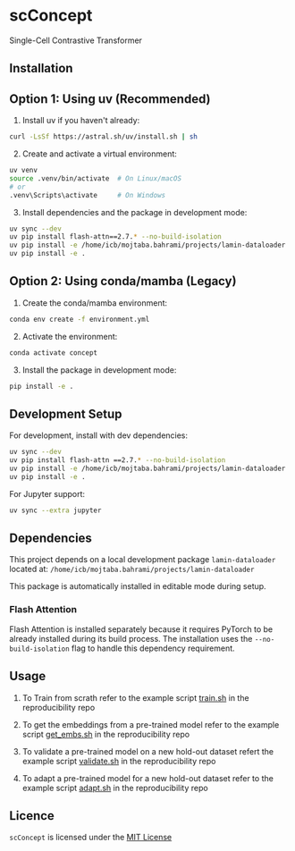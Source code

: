 scConcept
=======

Single-Cell Contrastive Transformer

Installation
------------

## Option 1: Using uv (Recommended)

1. Install uv if you haven't already:
```bash
curl -LsSf https://astral.sh/uv/install.sh | sh
```

2. Create and activate a virtual environment:
```bash
uv venv
source .venv/bin/activate  # On Linux/macOS
# or
.venv\Scripts\activate     # On Windows
```

3. Install dependencies and the package in development mode:
```bash
uv sync --dev
uv pip install flash-attn==2.7.* --no-build-isolation
uv pip install -e /home/icb/mojtaba.bahrami/projects/lamin-dataloader
uv pip install -e .
```

## Option 2: Using conda/mamba (Legacy)

1. Create the conda/mamba environment:
```bash
conda env create -f environment.yml
```

2. Activate the environment:
```bash
conda activate concept
```

3. Install the package in development mode:
```bash
pip install -e .
```

## Development Setup

For development, install with dev dependencies:
```bash
uv sync --dev
uv pip install flash-attn ==2.7.* --no-build-isolation
uv pip install -e /home/icb/mojtaba.bahrami/projects/lamin-dataloader
uv pip install -e .
```

For Jupyter support:
```bash
uv sync --extra jupyter
```

## Dependencies

This project depends on a local development package `lamin-dataloader` located at:
`/home/icb/mojtaba.bahrami/projects/lamin-dataloader`

This package is automatically installed in editable mode during setup.

### Flash Attention

Flash Attention is installed separately because it requires PyTorch to be already installed during its build process. The installation uses the `--no-build-isolation` flag to handle this dependency requirement.

Usage
------------

1. To Train from scrath refer to the example script [train.sh](https://github.com/theislab/scConcept-reproducibility/blob/main/ct_rep/get_embs/train.sh) in the reproducibility repo

2. To get the embeddings from a pre-trained model refer to the example script [get_embs.sh](https://github.com/theislab/scConcept-reproducibility/blob/main/ct_rep/get_embs/get_embs.sh) in the reproducibility repo

3. To validate a pre-trained model on a new hold-out dataset refert the example script [validate.sh](https://github.com/theislab/scConcept-reproducibility/blob/main/scripts/validate.sh) in the reproducibility repo

4. To adapt a pre-trained model for a new hold-out dataset refer to the example script [adapt.sh](https://github.com/theislab/scConcept-reproducibility/blob/main/scripts/adapt.sh) in the reproducibility repo

Licence
-------
`scConcept` is licensed under the [MIT License](https://opensource.org/licenses/MIT)
